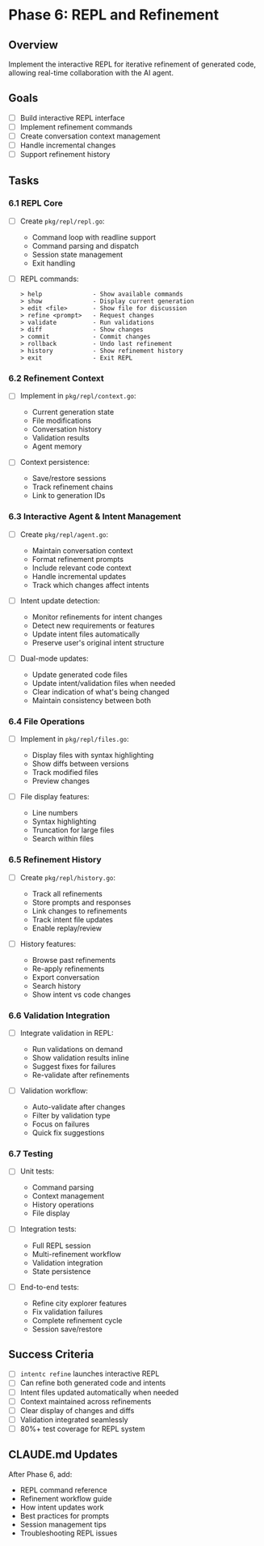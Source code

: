 # Phase 6: REPL and Refinement

## Overview
Implement the interactive REPL for iterative refinement of generated code, allowing real-time collaboration with the AI agent.

## Goals
- [ ] Build interactive REPL interface
- [ ] Implement refinement commands
- [ ] Create conversation context management
- [ ] Handle incremental changes
- [ ] Support refinement history

## Tasks

### 6.1 REPL Core
- [ ] Create `pkg/repl/repl.go`:
  - Command loop with readline support
  - Command parsing and dispatch
  - Session state management
  - Exit handling

- [ ] REPL commands:
  ```
  > help              - Show available commands
  > show              - Display current generation
  > edit <file>       - Show file for discussion
  > refine <prompt>   - Request changes
  > validate          - Run validations
  > diff              - Show changes
  > commit            - Commit changes
  > rollback          - Undo last refinement
  > history           - Show refinement history
  > exit              - Exit REPL
  ```

### 6.2 Refinement Context
- [ ] Implement in `pkg/repl/context.go`:
  - Current generation state
  - File modifications
  - Conversation history
  - Validation results
  - Agent memory

- [ ] Context persistence:
  - Save/restore sessions
  - Track refinement chains
  - Link to generation IDs

### 6.3 Interactive Agent & Intent Management
- [ ] Create `pkg/repl/agent.go`:
  - Maintain conversation context
  - Format refinement prompts
  - Include relevant code context
  - Handle incremental updates
  - Track which changes affect intents

- [ ] Intent update detection:
  - Monitor refinements for intent changes
  - Detect new requirements or features
  - Update intent files automatically
  - Preserve user's original intent structure

- [ ] Dual-mode updates:
  - Update generated code files
  - Update intent/validation files when needed
  - Clear indication of what's being changed
  - Maintain consistency between both

### 6.4 File Operations
- [ ] Implement in `pkg/repl/files.go`:
  - Display files with syntax highlighting
  - Show diffs between versions
  - Track modified files
  - Preview changes

- [ ] File display features:
  - Line numbers
  - Syntax highlighting
  - Truncation for large files
  - Search within files

### 6.5 Refinement History
- [ ] Create `pkg/repl/history.go`:
  - Track all refinements
  - Store prompts and responses
  - Link changes to refinements
  - Track intent file updates
  - Enable replay/review

- [ ] History features:
  - Browse past refinements
  - Re-apply refinements
  - Export conversation
  - Search history
  - Show intent vs code changes

### 6.6 Validation Integration
- [ ] Integrate validation in REPL:
  - Run validations on demand
  - Show validation results inline
  - Suggest fixes for failures
  - Re-validate after refinements

- [ ] Validation workflow:
  - Auto-validate after changes
  - Filter by validation type
  - Focus on failures
  - Quick fix suggestions

### 6.7 Testing
- [ ] Unit tests:
  - Command parsing
  - Context management
  - History operations
  - File display

- [ ] Integration tests:
  - Full REPL session
  - Multi-refinement workflow
  - Validation integration
  - State persistence

- [ ] End-to-end tests:
  - Refine city explorer features
  - Fix validation failures
  - Complete refinement cycle
  - Session save/restore

## Success Criteria
- [ ] `intentc refine` launches interactive REPL
- [ ] Can refine both generated code and intents
- [ ] Intent files updated automatically when needed
- [ ] Context maintained across refinements
- [ ] Clear display of changes and diffs
- [ ] Validation integrated seamlessly
- [ ] 80%+ test coverage for REPL system

## CLAUDE.md Updates
After Phase 6, add:
- REPL command reference
- Refinement workflow guide
- How intent updates work
- Best practices for prompts
- Session management tips
- Troubleshooting REPL issues